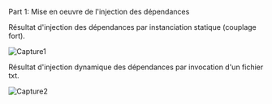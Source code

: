 Part 1: Mise en oeuvre de l'injection des dépendances

Résultat d'injection des dépendances par instanciation statique (couplage fort).

![Capture1](https://user-images.githubusercontent.com/61788817/162324020-e8bf0186-2f0c-4555-8621-81ed030bc114.PNG)


Résultat d'injection dynamique des dépendances par invocation d'un fichier txt.


![Capture2](https://user-images.githubusercontent.com/61788817/162324047-2ba90911-9eae-43d1-ac76-f4e0d6f83c2a.PNG)
